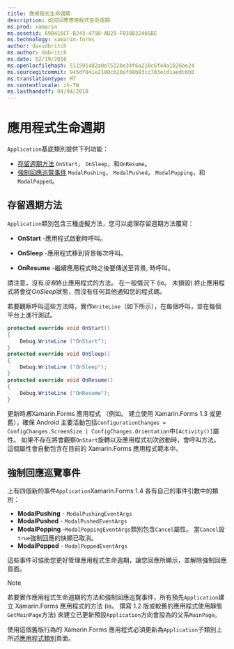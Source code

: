 ```yaml
---
title: 應用程式生命週期
description: 如何回應應用程式生命週期
ms.prod: xamarin
ms.assetid: 69B416CF-B243-4790-AB29-F030B32465BE
ms.technology: xamarin-forms
author: davidbritch
ms.author: dabritch
ms.date: 02/19/2016
ms.openlocfilehash: 511591482a0e7512be34f6a210c6f44a1826be24
ms.sourcegitcommit: 945df041e2180cb20af08b83cc703ecd1aedc6b0
ms.translationtype: MT
ms.contentlocale: zh-TW
ms.lasthandoff: 04/04/2018
---
```

# <a name="app-lifecycle"></a>應用程式生命週期

`Application`基底類別提供下列功能：

* [存留週期方法](#Lifecycle_Methods) `OnStart`， `OnSleep`，和`OnResume`。
* [強制回應巡覽事件](#modal) `ModalPushing`， `ModalPushed`， `ModalPopping`，和`ModalPopped`。

<a name="Lifecycle_Methods" />

## <a name="lifecycle-methods"></a>存留週期方法

`Application`類別包含三種虛擬方法，您可以處理存留週期方法覆寫：

* **OnStart** -應用程式啟動時呼叫。

* **OnSleep** -應用程式移到背景每次呼叫。

* **OnResume** -繼續應用程式時之後要傳送至背景, 時呼叫。

請注意，沒有*沒有*終止應用程式的方法。
在一般情況下 (ie。 未損毀) 終止應用程式將會從*OnSleep*狀態，而沒有任何其他通知您的程式碼。

若要觀察呼叫這些方法時，實作`WriteLine`（如下所示），在每個呼叫，並在每個平台上進行測試。

```csharp
protected override void OnStart()
{
    Debug.WriteLine ("OnStart");
}
protected override void OnSleep()
{
    Debug.WriteLine ("OnSleep");
}
protected override void OnResume()
{
    Debug.WriteLine ("OnResume");
}
```

更新時*舊*Xamarin.Forms 應用程式 （例如。 建立使用 Xamarin.Forms 1.3 或更舊），確保 Android 主要活動包括`ConfigurationChanges = ConfigChanges.ScreenSize | ConfigChanges.Orientation`中`[Activity()]`屬性。 如果不存在將會觀察`OnStart`旋轉以及應用程式初次啟動時，會呼叫方法。 這個屬性會自動包含在目前的 Xamarin.Forms 應用程式範本中。

<a name="modal" />

## <a name="modal-navigation-events"></a>強制回應巡覽事件

上有四個新的事件`Application`Xamarin.Forms 1.4 各有自己的事件引數中的類別：

* **ModalPushing** - `ModalPushingEventArgs`
* **ModalPushed** - `ModalPushedEventArgs`
* **ModalPopping** -`ModalPoppingEventArgs`類別包含`Cancel`屬性。 當`Cancel`設`true`強制回應的快顯已取消。
* **ModalPopped** - `ModalPoppedEventArgs`

這些事件可協助您更好管理應用程式生命週期，讓您回應所顯示，並解除強制回應頁面。

> [!NOTE]
> 若要實作應用程式生命週期的方法和強制回應巡覽事件，所有預先`Application`建立 Xamarin.Forms 應用程式的方法 (ie。 撰寫 1.2 版或較舊的應用程式使用靜態`GetMainPage`方法) 來建立已更新預設`Application`方向會設為的父系`MainPage`。
>
> 使用這個舊版行為的 Xamarin.Forms 應用程式必須更新為`Application`子類別上所述[應用程式類別](~/xamarin-forms/app-fundamentals/application-class.md)頁面。
